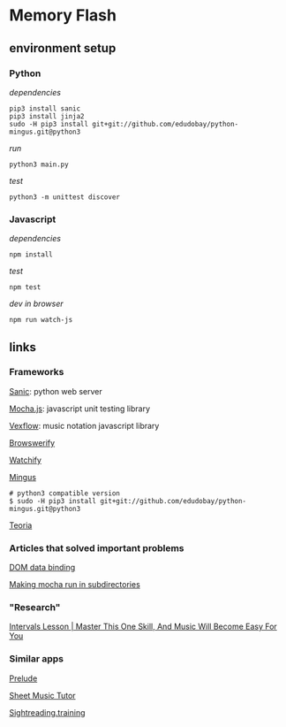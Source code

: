 # Memory Flash

## environment setup

### Python

*dependencies*

	pip3 install sanic
	pip3 install jinja2
	sudo -H pip3 install git+git://github.com/edudobay/python-mingus.git@python3
	
*run*

	python3 main.py
	
*test*
	
	python3 -m unittest discover

### Javascript

*dependencies*

	npm install 

*test*

	npm test

*dev in browser*

	npm run watch-js


## links

### Frameworks

[Sanic](https://github.com/channelcat/sanic): python web server

[Mocha.js](https://mochajs.org/): javascript unit testing library

[Vexflow](https://github.com/0xfe/vexflow): music notation javascript library

[Browswerify](https://github.com/substack/node-browserify)

[Watchify](https://github.com/substack/watchify)

[Mingus](https://github.com/edudobay/python-mingus/tree/python3)

	# python3 compatible version
	$ sudo -H pip3 install git+git://github.com/edudobay/python-mingus.git@python3

[Teoria](https://github.com/saebekassebil/teoria)

### Articles that solved important problems
[DOM data binding](http://stackoverflow.com/a/16485030/337934)

[Making mocha run in subdirectories](http://bpinto.github.io/posts/running-mocha-tests-on-subdirectories/)

### "Research"
[Intervals Lesson | Master This One Skill, And Music Will Become Easy For You](http://www.themusicalear.com/intervals-lesson-master-this-one-skill-and-music-will-become-easy-for-you/)

### Similar apps

[Prelude](https://www.getprelude.net/#/?_k=rjmqqj)

[Sheet Music Tutor](http://www.sheetmusictutor.com/)

[Sightreading.training](http://sightreading.training/)
